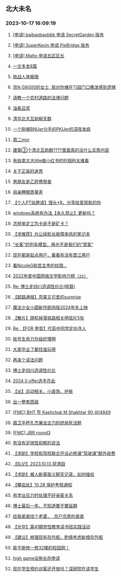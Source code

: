 ## 北大未名 
### 2023-10-17 16:09:19

1. [[申请] baibaobaobbb 申请 SecretGarden 版务](https://bbs.pku.edu.cn/v2/post-read.php?bid=751&threadid=18665411)

2. [[申请] SuperKevin 申请 PieBridge 版务](https://bbs.pku.edu.cn/v2/post-read.php?bid=751&threadid=18665313)

3. [[申请] Matto 申请五区区长](https://bbs.pku.edu.cn/v2/post-read.php?bid=665&threadid=18665540)

4. [一文多发8篇](https://bbs.pku.edu.cn/v2/post-read.php?bid=1&threadid=18665456)

5. [挑战人体极限](https://bbs.pku.edu.cn/v2/post-read.php?bid=155&threadid=18665217)

6. [京N G8G00的女士, 我对你堵在勺园门口撒泼感到遗憾](https://bbs.pku.edu.cn/v2/post-read.php?bid=1431&threadid=18664808)

7. [请教一个农村道路的法律问题](https://bbs.pku.edu.cn/v2/post-read.php?bid=54&threadid=18665315)

8. [油条豆浆](https://bbs.pku.edu.cn/v2/post-read.php?bid=1431&threadid=18664902)

9. [清华北大互助聊天群](https://bbs.pku.edu.cn/v2/post-read.php?bid=104&threadid=18556761)

10. [一个刚被BNUer分手的PKUer的深夜发疯](https://bbs.pku.edu.cn/v2/post-read.php?bid=174&threadid=18663049)

11. [周二mor](https://bbs.pku.edu.cn/v2/post-read.php?bid=468&threadid=18665326)

12. [建第③个清北互助群????里面真的没什么实质内容](https://bbs.pku.edu.cn/v2/post-read.php?bid=104&threadid=18573712)

13. [有些拿北大title做小红书的吃相别太难看](https://bbs.pku.edu.cn/v2/post-read.php?bid=55&threadid=18665371)

14. [关于正装的迷思](https://bbs.pku.edu.cn/v2/post-read.php?bid=606&threadid=18664910)

15. [男朋友是乙肝携带者](https://bbs.pku.edu.cn/v2/post-read.php?bid=244&threadid=18664984)

16. [母亲睡眠质量差](https://bbs.pku.edu.cn/v2/post-read.php?bid=244&threadid=18665197)

17. [【个人PT站邀请】馒头*8，分享给爱观影的你](https://bbs.pku.edu.cn/v2/post-read.php?bid=209&threadid=18665165)

18. [windows系统有办法【永久禁止】更新吗？](https://bbs.pku.edu.cn/v2/post-read.php?bid=35&threadid=18665066)

19. [怎样鉴定工包卡是不是矿卡？](https://bbs.pku.edu.cn/v2/post-read.php?bid=1361&threadid=18665072)

20. [【求推荐】办公续航长故障率低的笔记本](https://bbs.pku.edu.cn/v2/post-read.php?bid=484&threadid=18660908)

21. [“长客”的列车模型，再也不是我们的“常客”](https://bbs.pku.edu.cn/v2/post-read.php?bid=647&threadid=18663119)

22. [现在都是起点用户，看看有没有晋江用户](https://bbs.pku.edu.cn/v2/post-read.php?bid=1475&threadid=18665341)

23. [看NicoleG和苦主李的权限…](https://bbs.pku.edu.cn/v2/post-read.php?bid=338&threadid=18649600)

24. [2022年度中国网络文学影响力榜（zz）](https://bbs.pku.edu.cn/v2/post-read.php?bid=1475&threadid=18664793)

25. [Re: 博士走四川选调性价比(转载)](https://bbs.pku.edu.cn/v2/post-read.php?bid=72&threadid=18664633)

26. [【邮路通报】完美又可爱的surprise](https://bbs.pku.edu.cn/v2/post-read.php?bid=1367&threadid=18457212)

27. [魔法少女小圆新作剧场版2024年冬上映](https://bbs.pku.edu.cn/v2/post-read.php?bid=108&threadid=18641639)

28. [【散片】随机掉落铁路相关明信片5张](https://bbs.pku.edu.cn/v2/post-read.php?bid=1367&threadid=18664407)

29. [Re: 【FOR 李哲】代高中同学定向寻人](https://bbs.pku.edu.cn/v2/post-read.php?bid=167&threadid=18665402)

30. [账号生命力升级好慢啊](https://bbs.pku.edu.cn/v2/post-read.php?bid=103&threadid=18665373)

31. [大家毕业了都找谁玩呀](https://bbs.pku.edu.cn/v2/post-read.php?bid=173&threadid=18664469)

32. [再来个读法问题](https://bbs.pku.edu.cn/v2/post-read.php?bid=103&threadid=18665233)

33. [博士走四川选调性价比](https://bbs.pku.edu.cn/v2/post-read.php?bid=99&threadid=18664633)

34. [2024 0 offer选手在此](https://bbs.pku.edu.cn/v2/post-read.php?bid=99&threadid=18665333)

35. [【出】运动相关、小首饰、护肤](https://bbs.pku.edu.cn/v2/post-read.php?bid=71&threadid=18665245)

36. [出一整套西装](https://bbs.pku.edu.cn/v2/post-read.php?bid=71&threadid=18665462)

37. [[FMC] BHT 签 Kashchuk M Shakhtar 90 404849](https://bbs.pku.edu.cn/v2/post-read.php?bid=519&threadid=18663853)

38. [聂卫平杯孔杰屠龙古力的终局死活题](https://bbs.pku.edu.cn/v2/post-read.php?bid=643&threadid=18665344)

39. [[FMC] JBR round3](https://bbs.pku.edu.cn/v2/post-read.php?bid=519&threadid=18665408)

40. [有没有足球性抑郁的说法](https://bbs.pku.edu.cn/v2/post-read.php?bid=93&threadid=18621111)

41. [【求助】学校和驾校联合开设必修课“驾驶课”额外收费](https://bbs.pku.edu.cn/v2/post-read.php?bid=301&threadid=18664471)

42. [【队记】2023.10.13 荷清园](https://bbs.pku.edu.cn/v2/post-read.php?bid=952&threadid=18665570)

43. [【求助】被人断章取义聊天记录，如何维权](https://bbs.pku.edu.cn/v2/post-read.php?bid=301&threadid=18665218)

44. [【攀岩处】10.28 保护考核通知](https://bbs.pku.edu.cn/v2/post-read.php?bid=224&threadid=18665562)

45. [有学业压力时处理不好亲密关系](https://bbs.pku.edu.cn/v2/post-read.php?bid=690&threadid=18665327)

46. [博士最后一年，不知道要不要延期](https://bbs.pku.edu.cn/v2/post-read.php?bid=690&threadid=18665148)

47. [给我弟弟找个老婆，  京户京房的弟弟](https://bbs.pku.edu.cn/v2/post-read.php?bid=458&threadid=18665542)

48. [【光华】第41期党性教育读书班实践活动](https://bbs.pku.edu.cn/v2/post-read.php?bid=1284&threadid=18665092)

49. [【建议】修理现有存包柜，酌情考虑新增存包柜](https://bbs.pku.edu.cn/v2/post-read.php?bid=438&threadid=18665555)

50. [能不能修一修32楼的校园网！](https://bbs.pku.edu.cn/v2/post-read.php?bid=668&threadid=18665563)

51. [high game设施长存申请](https://bbs.pku.edu.cn/v2/post-read.php?bid=438&threadid=18664155)

52. [现在学生预约访客还开放吗？深研院在读学生](https://bbs.pku.edu.cn/v2/post-read.php?bid=933&threadid=18664905)

